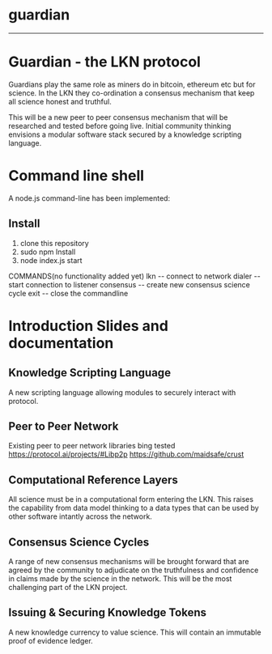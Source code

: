 # guardian
-----------
Guardian - the LKN protocol
===========================

Guardians play the same role as miners do in bitcoin, ethereum etc but for science. In the LKN they co-ordination a consensus mechanism that keep all science honest and truthful.

This will be a new peer to peer consensus mechanism that will be researched and tested before going live.  Initial community thinking envisions a modular software stack secured by a knowledge scripting language.


Command line shell
=================

A node.js command-line has been implemented:

Install
-------
1.  clone this repository
2.  sudo npm Install
3.  node index.js  start

COMMANDS(no functionality added yet)
lkn -- connect to network
dialer -- start connection to listener
consensus -- create new consensus science cycle
exit -- close the commandline

Introduction Slides and documentation
=====================================

Knowledge Scripting Language
----------------------------
A new scripting language allowing modules to securely interact with protocol.


Peer to Peer Network
---------------------
Existing peer to peer network libraries bing tested
https://protocol.ai/projects/#Libp2p
https://github.com/maidsafe/crust


Computational Reference Layers
------------------------------
All science must be in a computational form entering the LKN.  This raises the capability from data model thinking to a data types that can be used by other software intantly across the network.


Consensus Science Cycles
------------------------
A range of new consensus mechanisms will be brought forward that are agreed by the community to adjudicate on the truthfulness and confidence in claims made by the science in the network.  This will be the most challenging part of the LKN project.


Issuing & Securing Knowledge Tokens
-----------------------------------
A new knowledge currency to value science.  This will contain an immutable proof of evidence ledger.
